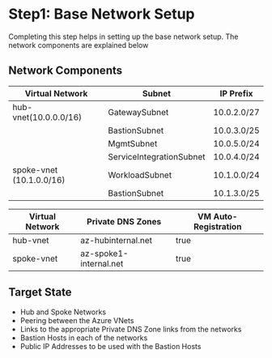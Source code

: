 # Step1: Base Network Setup
Completing this step helps in setting up the base network setup. The network components are explained below

## Network Components

| Virtual Network  | Subnet | IP Prefix |
| ------------- | ------------- |-------------|
| hub-vnet(10.0.0.0/16)      | GatewaySubnet | 10.0.2.0/27 |
|               | BastionSubnet | 10.0.3.0/25 |
|               | MgmtSubnet    | 10.0.5.0/24 |
|               | ServiceIntegrationSubnet  | 10.0.4.0/24 |
| spoke-vnet (10.1.0.0/16)    | WorkloadSubnet  | 10.1.0.0/24 |
|               | BastionSubnet   | 10.1.3.0/25 |



| Virtual Network  | Private DNS Zones | VM Auto-Registration |
| ------------- | ------------- | ------------- |
| hub-vnet      | az-hubinternal.net | true |
| spoke-vnet    | az-spoke1-internal.net  | true  |

## Target State
- Hub and Spoke Networks
- Peering between the Azure VNets
- Links to the appropriate Private DNS Zone links from the networks
- Bastion Hosts in each of the networks
- Public IP Addresses to be used with the Bastion Hosts
